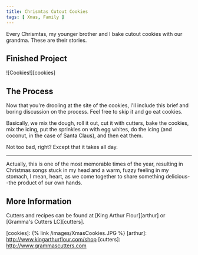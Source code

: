 ```yaml
---
title: Chrismtas Cutout Cookies
tags: [ Xmas, Family ]
---
```

Every Chrismtas, my younger brother and I bake cutout cookies with our grandma.
These are their stories.

## Finished Project

![Cookies!][cookies]

## The Process

Now that you're drooling at the site of the cookies, I'll include this brief and
boring discussion on the process. Feel free to skip it and go eat cookies.

Basically, we mix the dough, roll it out, cut it with cutters, bake the cookies,
mix the icing, put the sprinkles on with egg whites, do the icing (and coconut,
in the case of Santa Claus), and then eat them.

Not too bad, right? Except that it takes all day.

---

Actually, this is one of the most memorable times of the year, resulting in
Christmas songs stuck in my head and a warm, fuzzy feeling in my stomach, I
mean, heart, as we come together to share something delicious--the product of
our own hands.

## More Information

Cutters and recipes can be found at [King Arthur Flour][arthur] or [Gramma's Cutters LC][cutters].

[cookies]: {% link /images/XmasCookies.JPG %}
[arthur]: http://www.kingarthurflour.com/shop
[cutters]: http://www.grammascutters.com
